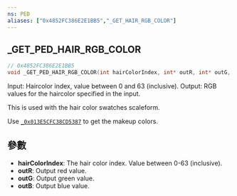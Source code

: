 ```yaml
---
ns: PED
aliases: ["0x4852FC386E2E1BB5","_GET_HAIR_RGB_COLOR"]
---
```

## _GET_PED_HAIR_RGB_COLOR

```c
// 0x4852FC386E2E1BB5
void _GET_PED_HAIR_RGB_COLOR(int hairColorIndex, int* outR, int* outG, int* outB);
```

Input: Haircolor index, value between 0 and 63 (inclusive).
Output: RGB values for the haircolor specified in the input.

This is used with the hair color swatches scaleform.

Use [`_0x013E5CFC38CD5387`](#_0x013E5CFC38CD5387) to get the makeup colors.


## 參數
* **hairColorIndex**: The hair color index. Value between 0-63 (inclusive).
* **outR**: Output red value.
* **outG**: Output green value.
* **outB**: Output blue value.

